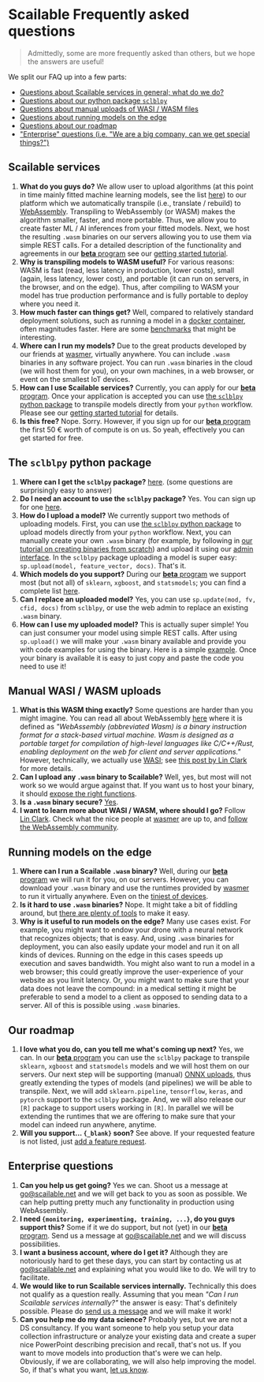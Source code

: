 # Scailable Frequently asked questions
> Admittedly, some are more frequently asked than others, but we hope the answers are useful!

We split our FAQ up into a few parts:

* [Questions about Scailable services in general; what do we do?](#general)
* [Questions about our python package `sclblpy`](#sclblpy)
* [Questions about manual uploads of WASI / WASM files](#wasi-upload)
* [Questions about running models on the edge](#edge)
* [Questions about our roadmap](#roadmap)
* ["Enterprise" questions (i.e. "We are a big company, can we get special things?")](#enterprise)

<a name="general"></a>
## Scailable services

  1. <b>What do you guys do?</b> We allow user to upload algorithms (at this point in time mainly fitted machine learning models, see the list [here](https://pypi.org/project/sclblpy/)) to our platform which we automatically transpile (i.e., translate / rebuild) to [WebAssembly](https://webassembly.org). Transpiling to WebAssembly (or WASM) makes the algorithm smaller, faster, and more portable. Thus, we allow you to create faster ML / AI inferences from your fitted models. Next, we host the resulting `.wasm` binaries on our servers allowing you to use them via simple REST calls. For a detailed description of the functionality and agreements in our [**beta** program](https://admin.sclbl.net/signup.html?access-code=GITHUB-FAQ) see our [getting started tutorial](https://github.com/scailable/sclbl-tutorials/tree/master/sclbl-101-getting-started).
  2. <b>Why is transpiling models to WASM useful?</b> For various reasons: WASM is fast (read, less latency in production, lower costs), small (again, less latency, lower cost), and portable (it can run on servers, in the browser, and on the edge). Thus, after compiling to WASM your model has true production performance and is fully portable to deploy where you need it.
  3. <b>How much faster can things get?</b> Well, compared to relatively standard deployment solutions, such as running a model in a [docker container](https://towardsdatascience.com/deploying-a-scikit-learn-model-on-aws-using-sklearn-estimators-local-jupyter-notebooks-and-the-d94396589498), often magnitudes faster. Here are some [benchmarks](https://www.scailable.net/demo/bench/) that might be interesting. 
  4. <b>Where can I run my models?</b> Due to the great products developed by our friends at [wasmer](https://wasmer.io), virtually anywhere. You can include `.wasm` binaries in any software project. You can run `.wasm` binaries in the cloud (we will host them for you), on your own machines, in a web browser, or event on the smallest IoT devices.
  5. <b>How can I use Scailable services?</b> Currently, you can apply for our [**beta** program](https://admin.sclbl.net/signup.html?access-code=GITHUB-FAQ). Once your application is accepted you can use [the `sclblpy` python package](https://pypi.org/project/sclblpy/) to transpile models directly from your `python` workflow. Please see our [getting started tutorial](https://github.com/scailable/sclbl-tutorials/tree/master/sclbl-101-getting-started) for details. 
  6. <b>Is this free?</b> Nope. Sorry. However, if you sign up for our [**beta** program](https://admin.sclbl.net/signup.html?access-code=GITHUB-FAQ) the first 50 &euro; worth of compute is on us. So yeah, effectively you can get started for free.

<a name="sclblpy"></a>
## The `sclblpy` python package

  1. <b>Where can I get the `sclblpy` package?</b> [here](https://pypi.org/project/sclblpy/). (some questions are surprisingly easy to answer)
  2. <b>Do I need an account to use the `sclblpy` package?</b> Yes. You can sign up for one [here](https://admin.sclbl.net/signup.html?access-code=GITHUB-FAQ).
  3. <b>How do I upload a model?</b> We currently support two methods of uploading models. First, you can use [the `sclblpy` python package](https://pypi.org/project/sclblpy/) to upload models directly from your `python` workflow. Next, you can manually create your own `.wasm` binary (for example, by following in [our tutorial on creating binaries from scratch](https://github.com/scailable/sclbl-tutorials/blob/master/sclbl-create-your-own-wasm/README.md)) and upload it using our [admin interface](https://admin.sclbl.net/upload.html). In the `sclblpy` package uploading a model is super easy: `sp.upload(model, feature_vector, docs)`. That's it.
  4. <b>Which models do you support?</b> During our [**beta** program](https://admin.sclbl.net/signup.html?access-code=GITHUB-FAQ) we support most (but not all) of `sklearn`, `xgboost`, and `statsmodels`; you can find a complete list [here](https://pypi.org/project/sclblpy/).
  5. <b>Can I replace an uploaded model?</b> Yes, you can use `sp.update(mod, fv, cfid, docs)` from `sclblpy`, or use the web admin to replace an existing `.wasm` binary. 
  6. <b>How can I use my uploaded model?</b> This is actually super simple! You can just consumer your model using simple REST calls. After using `sp.upload()` we will make your `.wasm` binary available and provide you with code examples for using the binary. Here is a simple [example](https://admin.sclbl.net/run.html?cfid=45017963-8536-11ea-9efc-9600004e79cc&exin=%5B%5B0.0,%201.0,%200.0,%200.0,%201.0,%200.0,%200.0,%201.0,%201.0,%200.0,%200.0,%200.0,%203.0,%201.0,%200.0,%200.0,%200.0,%2028.0,%200.0,%201.0,%200.0%5D%5D). Once your binary is available it is easy to just copy and paste the code you need to use it!

<a name="wasi-upload"></a>
## Manual WASI / WASM uploads

  1. <b>What is this WASM thing exactly?</b> Some questions are harder than you might imagine. You can read all about WebAssembly [here](https://webassembly.org) where it is defined as _"WebAssembly (abbreviated Wasm) is a binary instruction format for a stack-based virtual machine. Wasm is designed as a portable target for compilation of high-level languages like C/C++/Rust, enabling deployment on the web for client and server applications."_ However, technically, we actually use [WASI](https://wasi.dev); see [this post by Lin Clark](https://hacks.mozilla.org/2019/03/standardizing-wasi-a-webassembly-system-interface/) for more details.
  2. <b>Can I upload any `.wasm` binary to Scailable?</b> Well, yes, but most will not work so we would argue against that. If you want us to host your binary, it should [expose the right functions](https://github.com/scailable/sclbl-tutorials/blob/master/sclbl-create-your-own-wasm/README.md#exported_functions).
  3. <b>Is a `.wasm` binary secure?</b> [Yes](https://webassembly.org/docs/security/). 
  4. <b>I want to learn more about WASI / WASM, where should I go?</b> Follow [Lin Clark](https://twitter.com/linclark). Check what the nice people at [wasmer](https://wasmer.io) are up to, and [follow the WebAssembly community](https://www.w3.org/community/webassembly/).

<a name="edge"></a>
## Running models on the edge

  1. <b>Where can I run a Scailable `.wasm` binary?</b> Well, during our [**beta** program](https://admin.sclbl.net/signup.html?access-code=GITHUB-FAQ) we will run it for you, on our servers. However, you can download your `.wasm` binary and use the runtimes provided by [wasmer](https://wasmer.io) to run it virtually anywhere. Even on the [tiniest of devices](https://www.scailable.net/demo/bench/).
  2. <b>Is it hard to use `.wasm` binaries?</b> Nope. It might take a bit of fiddling around, but [there are plenty of tools](https://wasmer.io) to make it easy.
  3. <b>Why is it useful to run models on the edge?</b> Many use cases exist. For example, you might want to endow your drone with a neural network that recognizes objects; that is easy. And, using `.wasm` binaries for deployment, you can also easily update your model and run it on all kinds of devices. Running on the edge in this cases speeds up execution and saves bandwidth. You might also want to run a model in a web browser; this could greatly improve the user-experience of your website as you limit latency. Or, you might want to make sure that your data does not leave the compound: in a medical setting it might be preferable to send a model to a client as opposed to sending data to a server. All of this is possible using `.wasm` binaries.

<a name="roadmap"></a>
## Our roadmap

  1. <b>I love what you do, can you tell me what's coming up next?</b> Yes, we can. In our [**beta** program](https://admin.sclbl.net/signup.html?access-code=GITHUB-FAQ) you can use the `sclblpy` package to transpile `sklearn`, `xgboost` and `statsmodels` models and we will host them on our servers. Our next step will be supporting (manual) [ONNX uploads](), thus greatly extending the types of models (and pipelines) we will be able to transpile. Next, we will add `sklearn.pipeline`, `tensorflow`, `keras`, and `pytorch` support to the `sclblpy` package. And, we will also release our `[R]` package to support users working in `[R]`. In parallel we will be extending the runtimes that we are offering to make sure that your model can indeed run anywhere, anytime.
  2. <b>Will you support... `{_blank}` soon?</b> See above. If your requested feature is not listed, just [add a feature request](https://github.com/scailable/sclbl-tutorials/issues/new).

<a name="enterprise"></a>
## Enterprise questions

  1. <b>Can you help us get going?</b> Yes we can. Shoot us a message at [go@scailable.net](go@scailable.net) and we will get back to you as soon as possible. We can help putting pretty much any functionality in production using WebAssembly.
  2. <b>I need `{monitoring, experimenting, training, ...}`, do you guys support this?</b> Some if it we do support, but not (yet) in our [**beta** program](https://admin.sclbl.net/signup.html?access-code=GITHUB-FAQ-ENT). Send us a message at [go@scailable.net](go@scailable.net) and we will discuss possibilities.
  3. <b>I want a business account, where do I get it?</b> Although they are notoriously hard to get these days, you can start by contacting us at [go@scailable.net](go@scailable.net) and explaining what you would like to do. We will try to facilitate.
  4. <b>We would like to run Scailable services internally.</b> Technically this does not qualify as a question really. Assuming that you mean _"Can I run Scailable services internally?"_ the answer is easy: That's definitely possible. Please do [send us a message](go@scailable.net) and we will make it work!
  5. <b>Can you help me do my data science?</b> Probably yes, but we are not a DS consultancy. If you want someone to help you setup your data collection infrastructure or analyze your existing data and create a super nice PowerPoint describing precision and recall, that's not us. If you want to move models into production that's were we can help. Obviously, if we are collaborating, we will also help improving the model. So, if that's what you want, [let us know](go@scailable.net).
